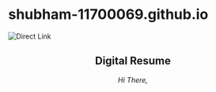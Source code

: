 # shubham-11700069.github.io

![Direct Link](https://shubham-11700069.github.io)

<h2 align="center">Digital Resume</h2>

<p align="center">
  <i>Hi There, </i></p>


